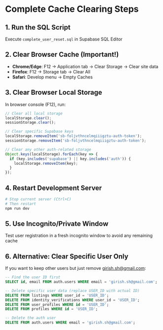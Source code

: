 # Complete Cache Clearing Steps

## 1. Run the SQL Script
Execute `complete_user_reset.sql` in Supabase SQL Editor

## 2. Clear Browser Cache (Important!)
- **Chrome/Edge**: F12 → Application tab → Clear Storage → Clear site data
- **Firefox**: F12 → Storage tab → Clear All
- **Safari**: Develop menu → Empty Caches

## 3. Clear Browser Local Storage
In browser console (F12), run:
```javascript
// Clear all local storage
localStorage.clear();
sessionStorage.clear();

// Clear specific Supabase keys
localStorage.removeItem('sb-foljvthncelmqiiigztu-auth-token');
sessionStorage.removeItem('sb-foljvthncelmqiiigztu-auth-token');

// Clear any other auth-related storage
Object.keys(localStorage).forEach(key => {
  if (key.includes('supabase') || key.includes('auth')) {
    localStorage.removeItem(key);
  }
});
```

## 4. Restart Development Server
```bash
# Stop current server (Ctrl+C)
# Then restart
npm run dev
```

## 5. Use Incognito/Private Window
Test user registration in a fresh incognito window to avoid any remaining cache

## 6. Alternative: Clear Specific User Only
If you want to keep other users but just remove girish.sh@gmail.com:

```sql
-- Find the user ID first
SELECT id, email FROM auth.users WHERE email = 'girish.sh@gmail.com';

-- Delete specific user data (replace USER_ID with actual ID)
DELETE FROM listings WHERE user_id = 'USER_ID';
DELETE FROM identity_verifications WHERE user_id = 'USER_ID';
DELETE FROM user_profiles WHERE id = 'USER_ID';
DELETE FROM profiles WHERE id = 'USER_ID';

-- Delete the auth user
DELETE FROM auth.users WHERE email = 'girish.sh@gmail.com';
```